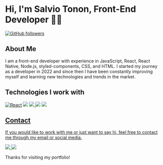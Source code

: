 <h1>Hi, I'm Salvio Tonon, Front-End Developer 👨‍💻</h1>

<a href="https://github.com/salviotonon?tab=followers"><img src="https://img.shields.io/github/followers/salviotonon.svg?style=social&label=Follow" alt="GitHub followers"></a>


<h2>About Me</h2>
<p>I am a front-end developer with experience in JavaScript, React, React Native, Node.js, styled-components, CSS, and HTML. I started my journey as a developer in 2022 and since then I have been constantly improving myself and learning new technologies and trends in the market.</p>
<h2>Technologies I work with</h2>
<a href="https://reactjs.org/" target="_blank"><img src="https://img.shields.io/badge/react-%2320232a.svg?style=for-the-badge&logo=react&logoColor=%2361DAFB" alt="React"></a>  
<a href="https://developer.mozilla.org/pt-BR/docs/Web/JavaScript" target="_blank"><img src="https://img.shields.io/badge/JavaScript-F7DF1E?style=for-the-badge&logo=javascript&logoColor=black" /></a>  
<a href="https://www.w3schools.com/css/" target="_blank"><img src="https://img.shields.io/badge/CSS3-1572B6?style=for-the-badge&logo=css3&logoColor=white" /> </a>  
<a href="https://nodejs.org/en/" target="_blank"><img src="https://img.shields.io/badge/node.js-6DA55F?style=for-the-badge&logo=node.js&logoColor=white" /></a>  
<a href="https://developer.mozilla.org/pt-BR/docs/Web/HTML" target="_blank"><img src="https://img.shields.io/badge/HTML5-E34F26?style=for-the-badge&logo=html5&logoColor=white"/>  

  
  

<h2>Contact</h2>
<p>If you would like to work with me or just want to say hi, feel free to contact me through my email or social media.</p>


<a href="https://www.linkedin.com/in/salvio-tonon-279579251/" target="_blank"><img src="https://img.shields.io/badge/linkedin-%230077B5.svg?style=for-the-badge&logo=linkedin&logoColor=white" /> 
<a href="https://discordapp.com/users/tonnnn#1685"><img src="https://img.shields.io/badge/Discord-5865F2?style=for-the-badge&logo=discord&logoColor=white" /></a>


Thanks for visiting my portfolio!  

  



